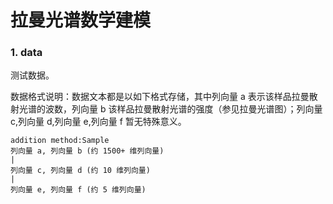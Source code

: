 # 拉曼光谱数学建模
### 1. data 

测试数据。

数据格式说明：数据文本都是以如下格式存储，其中列向量 a 表示该样品拉曼散射光谱的波数，列向量
b 该样品拉曼散射光谱的强度（参见拉曼光谱图）；列向量 c,列向量 d,列向量 e,列向量 f 暂无特殊意义。

```
addition method:Sample
列向量 a, 列向量 b (约 1500+ 维列向量)
|
列向量 c, 列向量 d (约 10 维列向量)
|
列向量 e, 列向量 f (约 5 维列向量)
```



